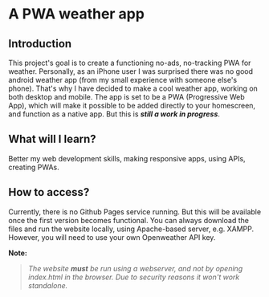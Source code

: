 # A PWA weather app 
## Introduction
This project's goal is to create a functioning no-ads, no-tracking PWA for weather. Personally, as an iPhone user I was surprised there was no good android weather app (from my small experience with someone else's phone).
That's why I have decided to make a cool weather app, working on both desktop and mobile. 
The app is set to be a PWA (Progressive Web App), which will make it possible to be added directly to your homescreen, and function as a native app. But this is _**still a work in progress**_.

## What will I learn?
Better my web development skills, making responsive apps, using APIs, creating PWAs.

## How to access?
Currently, there is no Github Pages service running. But this will be available once the first version becomes functional.
You can always download the files and run the website locally, using Apache-based server, e.g. XAMPP. However, you will need to use your own Openweather API key.

**Note:**
> _The website **must** be run using a webserver, and not by opening index.html in the browser. Due to security reasons it won't work standalone._
